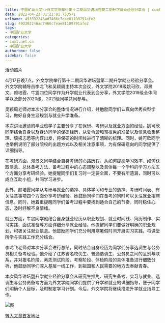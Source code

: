 ```yaml
---
title: 中国矿业大学->外文学院举行第十二期风华讲坛暨第二期升学就业经验分享会 | cumt.net.cn
date: 2022-04-23 01:22:01.753571
urlname: 493302246ad7466c7eae81109791afe2
slug: 493302246ad7466c7eae81109791afe2
tags: 
- 中国矿业大学
categories:
- cumt.net.cn
- 中国矿业大学
authorbox: false
sidebar: false
---
```

活动照片  

4月17日晚7点，外文学院举行第十二期风华讲坛暨第二期升学就业经验分享会。外文学院辅导员李龙飞和吴颖周主持本次会议，外文学院2018级姚可欣、邓景文、颜培霞、牛震四位同学作为升学就业代表到会分享，外文学院2019级全体同学以及部分2020级、2021级同学共同参与。  

吴颖周老师对本次分享会的整体情况进行介绍，并勉励同学们认真向优秀典型学习，做好自身生涯规划与就业升学准备。


<!--more-->
本次讲坛邀请的毕业班学子主要分享了在保研、考研以及就业方面的经验。姚可欣同学结合自身以及身边同学的保研经历，从夏令营和预推免的准备以及信息收集整理、填报志愿等内容出发，将保研的时间线进行了清晰的梳理。同时，姚可欣同学也举例说明了部分院校的出题方式以及相关注意事项，为有保研意向的同学提供了详细指导。

在考研方面，邓景文同学结合自身考研的心路历程，从如何提高学习效率、如何获取信息、总体备考方法、备考过程中的心态调整以及具体每一个学科的学习方法五个方面分享考研经验。她提醒同学们复习时一定要全面，不要有所遗漏，同时可以成立互助小组，共同学习进步。

此外，颜培霞同学从考研与就业的选择、具体学习和专业的选择、考研时间表、有关注意事项四个方面分享考研经验。她鼓励同学们在备考的同时可以关注就业招聘信息。同时，她着重提醒同学们备考过程中要找到适合自己的节奏，同时稳住心态，及时纾解不良情绪。

就业方面，牛震同学他结合自身就业经历从职业规划、就业时间线、简历制作、实习实践、面试准备等方面详细分享就业经验。他提醒同学们要做好明确的职业规划，积极关注就业信息。他鼓励同学们充分利用寒暑假时间开展实习实践，将课堂所学与实践工作充分结合。

李龙飞老师对本次分享会进行总结，同时结合自身经历为同学们分享选调生与公务员相关备考经验。他介绍了江苏省名校优生、普通选调生、公务员之间的区别与联系，并对报名阶段、素质测试阶段、考察阶段、体检阶段的具体准备进行细致分析，他鼓励同学们深入基层一线工作，到祖国和人民需要的地方去奉献青春。

本次风华讲坛暨升学就业经验分享会从研究生推免、研究生备考、实习与就业、选调生与公务员备考方面为外文学院同学们提供了升学和就业的详细指导，便于同学们明确个人目标，及时制定学习计划。今后，外文学院将继续推进升学就业指导工作。

![图](http://xwzx.cumt.edu.cn/_upload/article/images/e1/20/c2ec9d744c82870077c6439d2eb8/d416c474-facf-4b0d-bf9b-4b0112df36ce.png)

[转入文章首发地址](http://xwzx.cumt.edu.cn/7a/bd/c523a621245/page.htm)